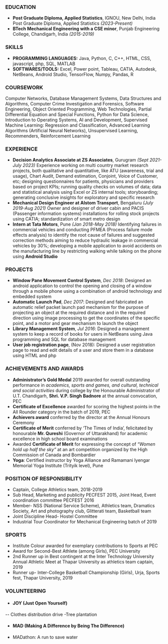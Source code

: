 ### EDUCATION
- **Post Graduate Diploma, Applied Statistics**, IGNOU, New Delhi, India	Post Graduate Diploma, Applied Statistics _(2023-Present)_
- **BTech Mechanical Engineering with a CSE minor**, Punjab Engineering College, Chandigarh, India _(2015-2019)_

### SKILLS
- **PROGRAMMING LANGUAGES:** Java, Python, C, C++, HTML, CSS, javascript, php, SQL, MATLAB
- **SOFTWARES/TOOLS:** Excel, Power point, Tableau, CATIA, Autodesk, NetBeans, Android Studio, TensorFlow, Numpy, Pandas, R

### COURSEWORK
Computer Networks, Database Management Systems, Data Structures and Algorithms, Computer Crime Investigation and Forensics, Software Engineering, Object Oriented Programming, Web Technologies, Partial Differential Equation and Special Functions, Python for Data Science, Introduction to Operating Systems, AI and Development, Supervised Machine Learning: Regression and Classification, Advanced Learning Algorithms (Artificial Neural Networks), Unsupervised Learning, Recommenders, Reinforcement Learning  

### EXPERIENCE
- **Decision Analytics Associate at ZS Associates**, Gurugram _(Sept 2021-July 2023)_
Experience working on multi country market research projects, both qualitative and quantitative, like ATU (awareness, trial and usage), Chart Audit, Demand estimation, Conjoint, Voice of Customer, etc; designing questionnaires for patients, physicians and providers based on project KPIs; running quality checks on volumes of data; data and statistical analysis using Excel or ZS internal tools; storyboarding; generating conclusive insights for exploratory and specific research
- **Mechanical Design Engineer at Alstom Transport**, Bengaluru _(July 2019-Aug 2021)_
Owner and designer of driver cabin and PACIS (Passenger information systems) installations for rolling stock projects using CATIA; standardization of smart metro design
- **Intern at Tata Motors**, Pune _(Jan 2018-May 2018)_
Identifying failures in commercial vehicles and conducting PFMEA (Process failure mode effects analysis) to identify the root cause of failures and suggested correction methods aiming to reduce hydraulic leakage in commercial vehicles by 30%; developing a mobile application to avoid accidents on the manufacturing line by restricting walking while talking on the phone using **Android Studio**

### PROJECTS
- **Window Pane Movement Control System**, _Dec 2018_: Designed an android application to control the opening and closing of a window through a mobile phone using a combination of android technology and embedded system
- **Automatic Launch Pad**, _Dec 2017_: Designed and fabricated an automatic relief packet launch pad mechanism for the purpose of projecting an object at the required distance and in the required direction using image processing to get the coordinates of the specific point, and a motor and gear mechanism to launch the object
- **Library Management System**, _Jul 2016_: Designed a management system to keep a record of books for users in NetBeans using Java programming and SQL for database management
- **User job registration page**, (Nov 2018): Designed a user registration page to read and edit details of a user and store them in a database using HTML and php

### ACHIEVEMENTS AND AWARDS
- **Administrator’s Gold Medal** 2019 awarded for overall outstanding performance in _academics, sports and games, and cultural, technical and social activities_ during college by the Honourable Administrator of U.T. Chandigarh, **Shri. V.P. Singh Badnore** at the annual convocation, PEC
- **Certificate of Excellence** awarded for scoring the highest points in the All Rounder category in the batch of 2019, PEC
- **Achievers award** conferred by the director at the Annual Honours Ceremony
- **Certificate of Merit** conferred by ‘The Times of India’, felicitated by honourable **Mr. Qureshi** (Governor of Uttarakhand) for academic excellence in high school board examinations
- Awarded **Certificate of Merit** for expressing the concept of _“Women hold up half the sky”_ at an art competition organized by the High Commission of Canada and Bombardier
- **Yoga**: Certified instructor by Yoga Alliance and Ramamani Iyengar Memorial Yoga Institute (Trityik level), Pune 

### POSITION OF RESPONSIBILITY
- Captain, College Athletics team, 2018-2019
- Sub Head, Marketing and publicity PECFEST 2015, Joint Head, Event coordination committee PECFEST 2016
- Member- NSS (National Service Scheme), Athletics team, Dramatics Society, Art and photography club, Glitterati team, Basketball team
- Joint Discipline Head- Hostel Committee
- Industrial Tour Coordinator for Mechanical Engineering batch of 2019

### SPORTS
- Institute Colour awarded for exemplary contributions to Sports at PEC
- Award for Second-Best Athlete (among Girls), PEC University
- 2nd Runner up in Best contingent at the Inter Technology University Annual Athletic Meet at Thapar University as athletics team captain, 2019
- Runner up- Inter-College Basketball Championship (Girls), Urja, Sports fest, Thapar University, 2019

### VOLUNTEERING
- #### JOY (Just Open Yourself)
-- Clothes distribution drive
-Tree plantation
- #### MAD (Making A Difference by Being The Difference)
- MADathon: A run to save water
